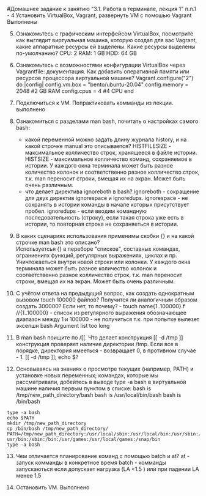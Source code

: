 #Домашнее задание к занятию "3.1. Работа в терминале, лекция 1"
 п.п.1 - 4 Установить VirtualBox, Vagrant, развернуть VM с помошью Vagrant 
	Выполнены

 5. Ознакомьтесь с графическим интерфейсом VirtualBox, посмотрите как выглядит виртуальная машина, которую создал для вас Vagrant, какие аппаратные ресурсы ей выделены. Какие ресурсы выделены по-умолчанию?
	CPU: 2
	RAM: 1 GB
	HDD: 64 GB

 6. Ознакомьтесь с возможностями конфигурации VirtualBox через Vagrantfile: документация. Как добавить оперативной памяти или ресурсов процессора виртуальной машине?
	Vagrant.configure("2") do |config|
	    config.vm.box = "bento/ubuntu-20.04"
	    config.memory = 2048	#2 GB RAM
	    config.cpus = 4		#4 CPU
	end

 7. Подключиться к VM. Попрактиковать комманды из лекции.
	выполнено

 8. Ознакомиться с разделами man bash, почитать о настройках самого bash:
    - какой переменной можно задать длину журнала history, и на какой строчке manual это описывается?
	HISTFILESIZE - максимальное колличество строк, хранящееся в файле истории.
	HISTSIZE - максимальное колличество команд, сохраняемое в истории.
	У каждого окна терминала может быть разное количество колонок и соответственно разное колличество строк, т.к. man переносит строки, вмещая их на экран. Может быть очень различным.
    - что делает директива ignoreboth в bash?
	ignoreboth - сокращение для двух директив ignorespace и ignoredups. ignorespace - не сохранять в истории команды в начале которых присутствует пробел. ignoredups - если вводим командную последовательность (строку), если такая строка уже есть в истории, то повторная строка не сохраняеться в истории.

 9. В каких сценариях использования применимы скобки {} и на какой строчке man bash это описано?  
	Используетсья {} в переборе "списков", составных командах, ограниениях функций, регулярных выражениях, циклах и пр. Уничтожаеться внутри новой строки или колонки. 
	У каждого окна терминала может быть разное количество колонок и соответственно разное колличество строк, т.к. man переносит строки, вмещая их на экран. Может быть очень различным.

 10. С учётом ответа на предыдущий вопрос, как создать однократным вызовом touch 100000 файлов? Получится ли аналогичным образом создать 300000? Если нет, то почему?
	- touch name{1..100000}.f	
	    //{1..100000} - список из регулярного выражения обозначающее диапазон между 1 и 100000
	- не получиться т.к. при попытке вылезет эксепшн bash Argument list too long

 11. В man bash поищите по /\[\[. Что делает конструкция [[ -d /tmp ]]
	конструкция проверяет наличие директории /tmp. 
	Если все в порядке, директория имееться - возвращает 0, в противном случае - 1. 
	[[ -d /tmp ]]\; echo $?

 12. Основываясь на знаниях о просмотре текущих (например, PATH) и установке новых переменных; командах, которые мы рассматривали, добейтесь в выводе type -a bash в виртуальной машине наличия первым пунктом в списке:
 bash is /tmp/new_path_directory/bash
 bash is /usr/local/bin/bash
 bash is /bin/bash
 
	type -a bash
	echo $PATH
	mkdir /tmp/new_path_directory
	cp /bin/bash /tmp/new_path_directory/
	PATH=/tmp/new_path_directory:/usr/local/sbin:/usr/local/bin:/usr/sbin:/	usr/bin:/sbin:/bin:/usr/games:/usr/local/games:/snap/bin
	type -a bash


 13. Чем отличается планирование команд с помощью batch и at?
	at - запуск комманды в конкретное время
	batch - комманды запускаються если допускает нагрузка (LA <1.5 ) или при падении LA менее 1.5

 14. Остановить VM.
	Выполнено
